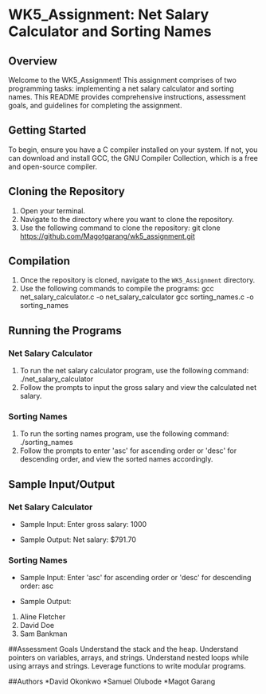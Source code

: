# WK5_Assignment: Net Salary Calculator and Sorting Names

## Overview
Welcome to the WK5_Assignment! This assignment comprises of two programming tasks: implementing a net salary calculator and sorting names. This README provides comprehensive instructions, assessment goals, and guidelines for completing the assignment.

## Getting Started
To begin, ensure you have a C compiler installed on your system. If not, you can download and install GCC, the GNU Compiler Collection, which is a free and open-source compiler.

## Cloning the Repository
1. Open your terminal.
2. Navigate to the directory where you want to clone the repository.
3. Use the following command to clone the repository:
git clone https://github.com/Magotgarang/wk5_assignment.git

## Compilation
1. Once the repository is cloned, navigate to the `WK5_Assignment` directory.
2. Use the following commands to compile the programs:
gcc net_salary_calculator.c -o net_salary_calculator
gcc sorting_names.c -o sorting_names


## Running the Programs
### Net Salary Calculator
1. To run the net salary calculator program, use the following command:
./net_salary_calculator
2. Follow the prompts to input the gross salary and view the calculated net salary.

### Sorting Names
1. To run the sorting names program, use the following command:
./sorting_names
2. Follow the prompts to enter 'asc' for ascending order or 'desc' for descending order, and view the sorted names accordingly.

## Sample Input/Output
### Net Salary Calculator
- Sample Input:
Enter gross salary: 1000

- Sample Output:
Net salary: $791.70

### Sorting Names
- Sample Input:
Enter 'asc' for ascending order or 'desc' for descending order: asc

- Sample Output:
1. Aline Fletcher
2. David Doe
3. Sam Bankman

##Assessment Goals
Understand the stack and the heap.
Understand pointers on variables, arrays, and strings.
Understand nested loops while using arrays and strings.
Leverage functions to write modular programs.

##Authors
*David Okonkwo
*Samuel Olubode
*Magot Garang
